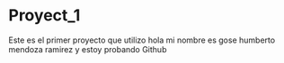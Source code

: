 # Proyect_1
Este es el primer proyecto que utilizo
hola mi nombre es gose humberto mendoza ramirez y estoy probando Github
